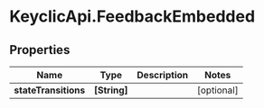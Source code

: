 # KeyclicApi.FeedbackEmbedded

## Properties
Name | Type | Description | Notes
------------ | ------------- | ------------- | -------------
**stateTransitions** | **[String]** |  | [optional] 


